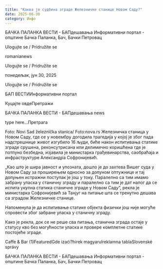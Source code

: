```yaml
---
title: "Каква је судбина зграде Железничке станице Новом Саду?"
date: 2025-06-30
category: Инфо
---
```


БАЧКА ПАЛАНКА ВЕСТИ - БАПдешавања Информативни портал - општине Бачка Паланка, Бач, Бачки Петровац

Ulogujte se / Pridružite se

romanianews

Ulogujte se / Pridružite se

понедељак, јун 30, 2025

Ulogujte se / Pridružite se

БАП ВЕСТИИнформативни портал

Куцајте овдеПретражи

БАЧКА ПАЛАНКА ВЕСТИ - БАПдешавања news

type here...Претрага

Foto: Novi Sad železnička stanica/ Foto:nova.rs
            Железничка станица у Новом Саду, где се у новембру догодила трагедија у којој је због пада надстрешнице живот изгубило 16 људи, биће након испитивања статике зграде срушена, реконсутрисана или делимично коришћена где је потпуно безбедна, изјавила је министарка грађевинарства, саобраћаја и инфраструктуре Александра Софронијевић.




„Као што је шира јавност и упозната, дошло је до захтева Вишег суда у Новом Саду за проширењем односно за допуном оптужнице и тај допуњен истражни поступак је још у току. Паралелно са тим имамо забрану уласка у станичну зграду и паралелно са тим је дат налог да се испита укупна статика станичне зграде у Новом Саду“, рекла је министарка Софронијевић за Танјуг на питање шта се тренутно дешава са зградом Железничке станице.

Напоменула је да испитивање статике објекта физички још није могуће спровести због забране уласка у станичну зграду.


Како је рекла, док се не реше сва питања, станична зграда остаје у статусу кво без могућности уласка и провере комплетне статике постојеће зграде.

Caffe & Bar (1)FeaturedGde izaći?hírek magyarulreklamna tablaSlovenské správy

БАЧКА ПАЛАНКА ВЕСТИ - БАПдешавања Информативни портал - општине Бачка Паланка, Бач, Бачки Петровац

